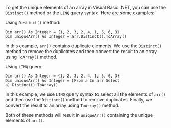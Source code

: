 To get the unique elements of an array in Visual Basic .NET, you can use the `Distinct()` method or the `LINQ` query syntax. Here are some examples:

Using `Distinct()` method:

```
Dim arr() As Integer = {1, 2, 3, 2, 4, 1, 5, 6, 3}
Dim uniqueArr() As Integer = arr.Distinct().ToArray()
```
In this example, `arr()` contains duplicate elements. We use the `Distinct()` method to remove the duplicates and then convert the result to an array using `ToArray()` method.

Using `LINQ` query:

```
Dim arr() As Integer = {1, 2, 3, 2, 4, 1, 5, 6, 3}
Dim uniqueArr() As Integer = (From a In arr Select a).Distinct().ToArray()
```
In this example, we use `LINQ` query syntax to select all the elements of `arr()` and then use the `Distinct()` method to remove duplicates. Finally, we convert the result to an array using `ToArray()` method.

Both of these methods will result in `uniqueArr()` containing the unique elements of `arr()`.
